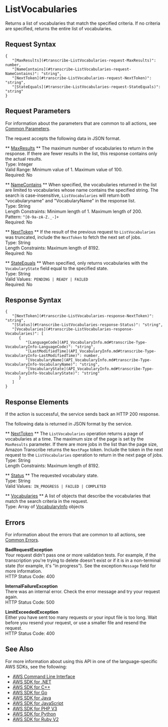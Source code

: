 # ListVocabularies<a name="API_ListVocabularies"></a>

Returns a list of vocabularies that match the specified criteria\. If no criteria are specified, returns the entire list of vocabularies\.

## Request Syntax<a name="API_ListVocabularies_RequestSyntax"></a>

```
{
   "[MaxResults](#transcribe-ListVocabularies-request-MaxResults)": number,
   "[NameContains](#transcribe-ListVocabularies-request-NameContains)": "string",
   "[NextToken](#transcribe-ListVocabularies-request-NextToken)": "string",
   "[StateEquals](#transcribe-ListVocabularies-request-StateEquals)": "string"
}
```

## Request Parameters<a name="API_ListVocabularies_RequestParameters"></a>

For information about the parameters that are common to all actions, see [Common Parameters](CommonParameters.md)\.

The request accepts the following data in JSON format\.

 ** [MaxResults](#API_ListVocabularies_RequestSyntax) **   <a name="transcribe-ListVocabularies-request-MaxResults"></a>
The maximum number of vocabularies to return in the response\. If there are fewer results in the list, this response contains only the actual results\.  
Type: Integer  
Valid Range: Minimum value of 1\. Maximum value of 100\.  
Required: No

 ** [NameContains](#API_ListVocabularies_RequestSyntax) **   <a name="transcribe-ListVocabularies-request-NameContains"></a>
When specified, the vocabularies returned in the list are limited to vocabularies whose name contains the specified string\. The search is case\-insensitive, `ListVocabularies` will return both "vocabularyname" and "VocabularyName" in the response list\.  
Type: String  
Length Constraints: Minimum length of 1\. Maximum length of 200\.  
Pattern: `^[0-9a-zA-Z._-]+`   
Required: No

 ** [NextToken](#API_ListVocabularies_RequestSyntax) **   <a name="transcribe-ListVocabularies-request-NextToken"></a>
If the result of the previous request to `ListVocabularies` was truncated, include the `NextToken` to fetch the next set of jobs\.  
Type: String  
Length Constraints: Maximum length of 8192\.  
Required: No

 ** [StateEquals](#API_ListVocabularies_RequestSyntax) **   <a name="transcribe-ListVocabularies-request-StateEquals"></a>
When specified, only returns vocabularies with the `VocabularyState` field equal to the specified state\.  
Type: String  
Valid Values:` PENDING | READY | FAILED`   
Required: No

## Response Syntax<a name="API_ListVocabularies_ResponseSyntax"></a>

```
{
   "[NextToken](#transcribe-ListVocabularies-response-NextToken)": "string",
   "[Status](#transcribe-ListVocabularies-response-Status)": "string",
   "[Vocabularies](#transcribe-ListVocabularies-response-Vocabularies)": [ 
      { 
         "[LanguageCode](API_VocabularyInfo.md#transcribe-Type-VocabularyInfo-LanguageCode)": "string",
         "[LastModifiedTime](API_VocabularyInfo.md#transcribe-Type-VocabularyInfo-LastModifiedTime)": number,
         "[VocabularyName](API_VocabularyInfo.md#transcribe-Type-VocabularyInfo-VocabularyName)": "string",
         "[VocabularyState](API_VocabularyInfo.md#transcribe-Type-VocabularyInfo-VocabularyState)": "string"
      }
   ]
}
```

## Response Elements<a name="API_ListVocabularies_ResponseElements"></a>

If the action is successful, the service sends back an HTTP 200 response\.

The following data is returned in JSON format by the service\.

 ** [NextToken](#API_ListVocabularies_ResponseSyntax) **   <a name="transcribe-ListVocabularies-response-NextToken"></a>
The `ListVocabularies` operation returns a page of vocabularies at a time\. The maximum size of the page is set by the `MaxResults` parameter\. If there are more jobs in the list than the page size, Amazon Transcribe returns the `NextPage` token\. Include the token in the next request to the `ListVocabularies` operation to return in the next page of jobs\.  
Type: String  
Length Constraints: Maximum length of 8192\.

 ** [Status](#API_ListVocabularies_ResponseSyntax) **   <a name="transcribe-ListVocabularies-response-Status"></a>
The requested vocabulary state\.  
Type: String  
Valid Values:` IN_PROGRESS | FAILED | COMPLETED` 

 ** [Vocabularies](#API_ListVocabularies_ResponseSyntax) **   <a name="transcribe-ListVocabularies-response-Vocabularies"></a>
A list of objects that describe the vocabularies that match the search criteria in the request\.  
Type: Array of [VocabularyInfo](API_VocabularyInfo.md) objects

## Errors<a name="API_ListVocabularies_Errors"></a>

For information about the errors that are common to all actions, see [Common Errors](CommonErrors.md)\.

 **BadRequestException**   
Your request didn't pass one or more validation tests\. For example, if the transcription you're trying to delete doesn't exist or if it is in a non\-terminal state \(for example, it's "in progress"\)\. See the exception `Message` field for more information\.  
HTTP Status Code: 400

 **InternalFailureException**   
There was an internal error\. Check the error message and try your request again\.  
HTTP Status Code: 500

 **LimitExceededException**   
Either you have sent too many requests or your input file is too long\. Wait before you resend your request, or use a smaller file and resend the request\.  
HTTP Status Code: 400

## See Also<a name="API_ListVocabularies_SeeAlso"></a>

For more information about using this API in one of the language\-specific AWS SDKs, see the following:
+  [AWS Command Line Interface](https://docs.aws.amazon.com/goto/aws-cli/transcribe-2017-10-26/ListVocabularies) 
+  [AWS SDK for \.NET](https://docs.aws.amazon.com/goto/DotNetSDKV3/transcribe-2017-10-26/ListVocabularies) 
+  [AWS SDK for C\+\+](https://docs.aws.amazon.com/goto/SdkForCpp/transcribe-2017-10-26/ListVocabularies) 
+  [AWS SDK for Go](https://docs.aws.amazon.com/goto/SdkForGoV1/transcribe-2017-10-26/ListVocabularies) 
+  [AWS SDK for Java](https://docs.aws.amazon.com/goto/SdkForJava/transcribe-2017-10-26/ListVocabularies) 
+  [AWS SDK for JavaScript](https://docs.aws.amazon.com/goto/AWSJavaScriptSDK/transcribe-2017-10-26/ListVocabularies) 
+  [AWS SDK for PHP V3](https://docs.aws.amazon.com/goto/SdkForPHPV3/transcribe-2017-10-26/ListVocabularies) 
+  [AWS SDK for Python](https://docs.aws.amazon.com/goto/boto3/transcribe-2017-10-26/ListVocabularies) 
+  [AWS SDK for Ruby V2](https://docs.aws.amazon.com/goto/SdkForRubyV2/transcribe-2017-10-26/ListVocabularies) 